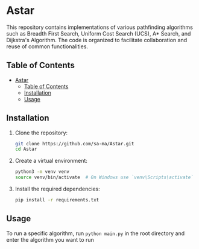 # Astar

This repository contains implementations of various pathfinding algorithms such as Breadth First Search, Uniform Cost Search (UCS), A\* Search, and Dijkstra's Algorithm. The code is organized to facilitate collaboration and reuse of common functionalities.

## Table of Contents

- [Astar](#astar)
  - [Table of Contents](#table-of-contents)
  - [Installation](#installation)
  - [Usage](#usage)

## Installation

1. Clone the repository:

   ```sh
   git clone https://github.com/sa-ma/Astar.git
   cd Astar
   ```

2. Create a virtual environment:

   ```sh
   python3 -m venv venv
   source venv/bin/activate  # On Windows use `venv\Scripts\activate`
   ```

3. Install the required dependencies:

   ```sh
   pip install -r requirements.txt
   ```

## Usage

To run a specific algorithm, run `python main.py` in the root directory and enter the algorithm you want to run
